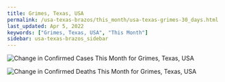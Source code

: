 ```yaml
---
title: Grimes, Texas, USA
permalink: /usa-texas-brazos/this_month/usa-texas-grimes-30_days.html
last_updated: Apr 5, 2022
keywords: ["Grimes, Texas, USA", "This Month"]
sidebar: usa-texas-brazos_sidebar
---
```


![Change in Confirmed Cases This Month for Grimes, Texas, USA](/covid_tracker/images/graphs/usa-texas-grimes-delta_confirmed-30_days_graph.png)

![Change in Confirmed Deaths This Month for Grimes, Texas, USA](/covid_tracker/images/graphs/usa-texas-grimes-delta_deaths-30_days_graph.png)
